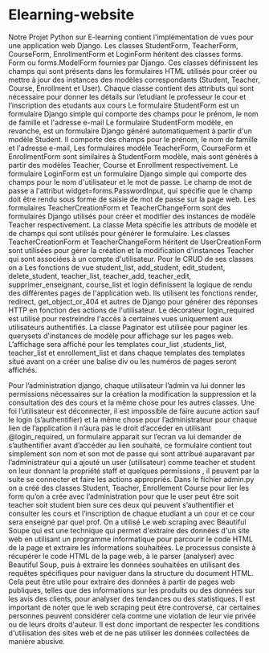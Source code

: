 # Elearning-website
Notre Projet Python sur E-learning contient l'implémentation de vues pour une application web Django.
Les classes StudentForm, TeacherForm, CourseForm, EnrollmentForm et LoginForm héritent des classes forms. Form ou forms.ModelForm fournies par Django. Ces classes définissent les champs qui sont présents dans les formulaires HTML utilisés pour créer ou mettre à jour des instances des modèles correspondants (Student, Teacher, Course, Enrollment et User). Chaque classe contient des attributs qui sont nécessaire pour donner les détails sur l’etudiant le professeur le cour et l’inscription des etudants aux cours
Le formulaire StudentForm est un formulaire Django simple qui comporte des champs pour le prénom, le nom de famille et l'adresse e-mail
Le formulaire StudentForm modèle, en revanche, est un formulaire Django généré automatiquement à partir d'un modèle Student. Il comporte des champs pour le prénom, le nom de famille et l'adresse e-mail, 
Les formulaires modèle TeacherForm, CourseForm et EnrollmentForm sont similaires à StudentForm modèle, mais sont générés à partir des modèles Teacher, Course et Enrollment respectivement.
Le formulaire LoginForm est un formulaire Django simple qui comporte des champs pour le nom d'utilisateur et le mot de passe. Le champ de mot de passe a l'attribut widget=forms.PasswordInput, qui spécifie que le champ doit être rendu sous forme de saisie de mot de passe sur la page web.
Les formulaires TeacherCreationForm et TeacherChangeForm sont des formulaires Django utilisés pour créer et modifier des instances de modèle Teacher respectivement. La classe Meta spécifie les attributs de modèle et de champs qui sont utilisés pour générer le formulaire.
Les classes TeacherCreationForm et TeacherChangeForm héritent de UserCreationForm sont utilisées pour gérer la création et la modification d'instances Teacher qui sont associées à un compte d'utilisateur. 
Pour le CRUD de ses classes on a Les fonctions de vue student_list, add_student, edit_student, delete_student, teacher_list, teacher_add, teacher_edit, supprimer_enseignant, course_list et login définissent la logique de rendu des différentes pages de l'application web. Ils utilisent les fonctions render, redirect, get_object_or_404 et autres de Django pour générer des réponses HTTP en fonction des actions de l'utilisateur.
Le décorateur login_required est utilisé pour restreindre l'accès à certaines vues uniquement aux utilisateurs authentifiés.
 La classe Paginator est utilisée pour paginer les querysets d'instances de modèle pour affichage sur les pages web. L’affichage sera affiché pour les templates cour_list ,students_list, teacher_list et enrollement_list  et dans chaque templates des templates situé avant on a créer une balise div ou les numéros de pages seront affichés.


Pour l’administration django, chaque utilisateur l’admin va lui donner les permissions nécessaires sur la création la modification la suppression et la consultation des des cours et la même chose pour les autres classes. Une foi l’utilisateur est déconnecter, il est impossible de faire aucune action sauf le login (s’authentifier) et la même chose pour l’administrateur pour chaque lien de l’application il n’aura pas le droit d’accéder en utilisant @login_required, un formulaire apparait sur l’ecran va lui demander de s’authentifier avant d’accéder au lien souhaité, ce formulaire contient tout simplement son nom et son mot de passe qui sont attribué auparavant par l’administrateur qui a ajouté un user (utilisateur) comme teacher et student on leur donnant la propriété staff et quelques permissions , il peuvent par la suite se connecter et faire les actions appropriés. 
Dans le fichier admin.py  on a créé des classes Student, Teacher, Enrollement Course pour lier les form qu’on a crée avec l’administration pour que le user peut être soit teacher soit student bien sure ces deux qui peuvent s’authentifier et consulter les cours et l’inscription de chaque etudiant a un cour et ce cour sera enseigné par quel prof. 
On a utilisé  Le web scraping avec Beautiful Soupe qui est une technique qui permet d'extraire des données d'un site web en utilisant un programme informatique pour parcourir le code HTML de la page et extraire les informations souhaitées.
Le processus consiste à récupérer le code HTML de la page web, à le parser (analyser) avec Beautiful Soup, puis à extraire les données souhaitées en utilisant des requêtes spécifiques pour naviguer dans la structure du document HTML.
Cela peut être utile pour extraire des données à partir de pages web publiques, telles que des informations sur les produits ou des données sur les avis des clients, pour analyser des tendances ou des statistiques.
Il est important de noter que le web scraping peut être controversé, car certaines personnes peuvent considérer cela comme une violation de leur vie privée ou de leurs droits d'auteur. Il est donc important de respecter les conditions d'utilisation des sites web et de ne pas utiliser les données collectées de manière abusive.
